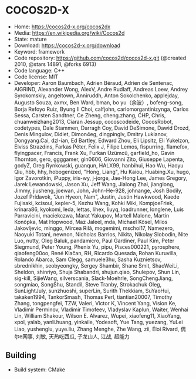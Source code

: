 # COCOS2D-X

- Home: https://cocos2d-x.org/cocos2dx
- Media: https://en.wikipedia.org/wiki/Cocos2d
- State: mature
- Download: https://cocos2d-x.org/download
- Keyword: framework
- Code repository: https://github.com/cocos2d/cocos2d-x.git (@created 2010, @stars 14891, @forks 6913)
- Code language: C++
- Code license: MIT
- Developer: Aaron Baumbach, Adrien Béraud, Adrien de Sentenac, AIGRIND, Alexander Wong, AlexV, Andre Rudlaff, Andreas Loew, Andrey Syrokomskiy, angeltown, Anniruddh, Anton Sokolchenko, applejday, Augusto Souza, axmx, Ben Ward, bman, bo yu（余波）, bofeng-song, Borja Refoyo Ruiz, Byung Il Choi, calfjohn, carlomorgantinizynga, Carlos Sessa, Carsten Sandtner, Ce Zheng, cheng.zhang, CHP, Chris, chuanweizhang2013, Ciaran Jessup, cocoscodeide, CocosRobot, codetypes, Dale Stammen, Darragh Coy, David DeSimone, Dawid Drozd, Denis Mingulov, Didiet, Dimon4eg, dingpinglv, Dmitry Lukianov, Dongyang.Cai, dzl-ian, Ed Bartley, Edward Zhou, Eli Lipsitz, Eli Yukelzon, Elviss Strazdins, Farkas Péter, Felix J, Filipe Lemos, fispurring, flamefox, flyingpacer, Francis, Frank Xu, Furkan Üzümcü, garfield_ho, Gavin Thornton, gero, ggggamer, gin0606, Giovanni Zito, Giuseppe Lapenta, godyZ, Greg Rynkowski, guanqun, HALX99, hanbihui, Hao Wu, Haoyu Qiu, hbb, hhy, hobogenized, "Hong, Liang", Hu Kaiou, Huabing.Xu, hugo, Igor Zavorotkin, iPuppy, iris-wy, j-jorge, Jae-Hong Lee, James Gregory, Jarek Lewandowski, Jason Xu, Jeff Wang, Jialong Zhai, jianglong, Jimmy, jiusheng, joewan, John, John-He-928, johnange, Josh Bodily, Jozef Prídavok, "Jun Hyeon, Nam", Justin, Justin Hawkwood, Kaede Fujisaki, kcisoul, kepler-5, Kezhu Wang, Kohki Miki, KompjoeFriek, krinara86, kyokomi, leda, lettas, lihex, liuyq, loadrunner, longlene, Luis Parravicini, maciekczwa, Marat Yakupov, Martell Malone, Martin Konôpka, Mat Hopwood, Maz Jaleel, mda, Michael Kösel, Milos Jakovljevic, minggo, Mircea Rilă, mogemimi, mschoi17, Namezero, Naoyuki Totani, newnon, Nicholas Barrios, Nikita, Nikolay Slobodin, Nite Luo, nutty, Oleg Baluk, pandamicro, Paul Gardiner, Paul Kim, Peter Siegmund, Peter Young, Phenix Yu, pipu, Pisces000221, pyrosphere, qiaofeng00oo, René Klačan, RH, Ricardo Quesada, Rohan Kuruvilla, Rolando Abarca, Sam Clegg, samuele3hu, Sasha Kuznietsov, sbrednikhin, seobyeongky, Sergey Shambir, Shane Smit, ShaoWeiLi, Sheldon, shinriyo, Shuja Shabandri, shujun.qiao, Shulepov, Shun Lin, sig-kill, SijieWang, silverscania, Slack-Moehrle, SongChengJiang, songmiao, SongShu, Standil, Steve Tranby, Strokachuk Oleg, SunLightJuly, sunzhuoshi, superLin, Surith Thekkiam, SuYaoHui, takaken1994, TankorSmash, Thomas Perl, tiantian20007, Timothy Zhang, tongpengfei, TZW, Valeri, Victor K, Vincent Yang, Vision Ke, Vladimir Perminov, Vladimir Timofeev, Vladyslav Kaplun, Waiter, Wenhai Lin, William Shakour, Wilson E. Alvarez, Wupei, xiaofeng11, XiaoYang, xpol, yalab, yanli.huang, yinkaile, Yodesoft, Yue Tang, yuezang, YuLei Liao, yushenglu, yuye.liu, Zhang Menghe, Zhe Wang, zii, Éloi Rivard, 偶尔e网事, 刘敏, 天热吃西瓜, 子龙山人, 江战, 超能力

## Building

- Build system: CMake
